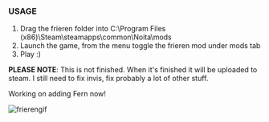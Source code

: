 ### USAGE
1. Drag the frieren folder into C:\Program Files (x86)\Steam\steamapps\common\Noita\mods 
2. Launch the game, from the menu toggle the frieren mod under mods tab
3. Play :)

__PLEASE NOTE__: This is not finished. When it's finished it will be uploaded to steam. I still need to fix invis, fix probably a lot of other stuff.

Working on adding Fern now!

![frierengif](https://github.com/user-attachments/assets/495a5dc6-7ae4-42aa-b56c-b170f99f44a3)
